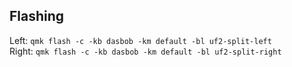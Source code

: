 
## Flashing
Left: `qmk flash -c -kb dasbob -km default -bl uf2-split-left`<br />
Right: `qmk flash -c -kb dasbob -km default -bl uf2-split-right`<br />
